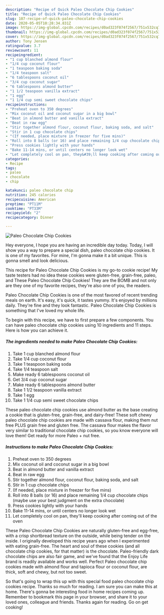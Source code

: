 ```yaml
---
description: "Recipe of Quick Paleo Chocolate Chip Cookies"
title: "Recipe of Quick Paleo Chocolate Chip Cookies"
slug: 107-recipe-of-quick-paleo-chocolate-chip-cookies
date: 2020-05-05T10:28:34.831Z
image: https://img-global.cpcdn.com/recipes/d0ad323f074f2567/751x532cq70/paleo-chocolate-chip-cookies-recipe-main-photo.jpg
thumbnail: https://img-global.cpcdn.com/recipes/d0ad323f074f2567/751x532cq70/paleo-chocolate-chip-cookies-recipe-main-photo.jpg
cover: https://img-global.cpcdn.com/recipes/d0ad323f074f2567/751x532cq70/paleo-chocolate-chip-cookies-recipe-main-photo.jpg
author: Tony Jensen
ratingvalue: 3.7
reviewcount: 11
recipeingredient:
- "1 cup blanched almond flour"
- "1/4 cup coconut flour"
- "1 teaspoon baking soda"
- "1/4 teaspoon salt"
- "6 tablespoons coconut oil"
- "3/4 cup coconut sugar"
- "6 tablespoons almond butter"
- "1 1/2 teaspoon vanilla extract"
- "1 egg"
- "1 1/4 cup semi sweet chocolate chips"
recipeinstructions:
- "Preheat oven to 350 degrees"
- "Mix coconut oil and coconut sugar in a big bowl"
- "Beat in almond butter and vanilla extract"
- "Beat in raw egg"
- "Stir together almond flour, coconut flour, baking soda, and salt"
- "Stir in 1 cup chocolate chips"
- "(If needed, place mixture in freezer for five mins)"
- "Roll into 8 balls (or 16) and place remaining 1/4 cup chocolate chips (maybe use your best judgment on the extra chocolate)"
- "Press cookies lightly with your hands"
- "Bake 11-14 mins, or until centers no longer look wet"
- "Let completely cool on pan, they&#39;ll keep cooking after coming out of the oven"
categories:
- Recipe
tags:
- paleo
- chocolate
- chip

katakunci: paleo chocolate chip 
nutrition: 245 calories
recipecuisine: American
preptime: "PT11M"
cooktime: "PT33M"
recipeyield: "2"
recipecategory: Dinner

---
```



![Paleo Chocolate Chip Cookies](https://img-global.cpcdn.com/recipes/d0ad323f074f2567/751x532cq70/paleo-chocolate-chip-cookies-recipe-main-photo.jpg)

Hey everyone, I hope you are having an incredible day today. Today, I will show you a way to prepare a special dish, paleo chocolate chip cookies. It is one of my favorites. For mine, I'm gonna make it a bit unique. This is gonna smell and look delicious.

This recipe for Paleo Chocolate Chip Cookies is my go-to cookie recipe! My taste testers had no idea these cookies were gluten-free, grain-free, paleo, and These Paleo Chocolate Chip Cookies! They are the BOMB and not only are they one of my favorite recipes, they&#39;re also one of you, the readers.

Paleo Chocolate Chip Cookies is one of the most favored of recent trending meals on earth. It's easy, it's quick, it tastes yummy. It's enjoyed by millions daily. They're fine and they look fantastic. Paleo Chocolate Chip Cookies is something that I've loved my whole life.


To begin with this recipe, we have to first prepare a few components. You can have paleo chocolate chip cookies using 10 ingredients and 11 steps. Here is how you can achieve it.

<!--inarticleads1-->

##### The ingredients needed to make Paleo Chocolate Chip Cookies:

1. Take 1 cup blanched almond flour
1. Take 1/4 cup coconut flour
1. Take 1 teaspoon baking soda
1. Take 1/4 teaspoon salt
1. Make ready 6 tablespoons coconut oil
1. Get 3/4 cup coconut sugar
1. Make ready 6 tablespoons almond butter
1. Take 1 1/2 teaspoon vanilla extract
1. Take 1 egg
1. Take 1 1/4 cup semi sweet chocolate chips


These paleo chocolate chip cookies use almond butter as the base creating a cookie that is gluten-free, grain-free, and dairy-free! These soft chewy paleo chocolate chip cookies are made with cassava flour, making them nut free PLUS grain free and gluten free. The cassava flour makes the flavor very similar to traditional chocolate chip cookies, so you know everyone will love them! Get ready for more Paleo + nut free. 

<!--inarticleads2-->

##### Instructions to make Paleo Chocolate Chip Cookies:

1. Preheat oven to 350 degrees
1. Mix coconut oil and coconut sugar in a big bowl
1. Beat in almond butter and vanilla extract
1. Beat in raw egg
1. Stir together almond flour, coconut flour, baking soda, and salt
1. Stir in 1 cup chocolate chips
1. (If needed, place mixture in freezer for five mins)
1. Roll into 8 balls (or 16) and place remaining 1/4 cup chocolate chips (maybe use your best judgment on the extra chocolate)
1. Press cookies lightly with your hands
1. Bake 11-14 mins, or until centers no longer look wet
1. Let completely cool on pan, they&#39;ll keep cooking after coming out of the oven


These Paleo Chocolate Chip Cookies are naturally gluten-free and egg-free, with a crisp shortbread texture on the outside, while being tender on the inside. I originally developed this recipe years ago when I experimented with eating grain-free. The heart and soul of these cookies (and all chocolate chip cookies, for that matter) is the chocolate. Paleo-friendly dark chocolate chips are also fair game, and we&#39;ve found that the Enjoy Life brand is readily available and works well. Perfect Paleo chocolate chip cookies made with almond flour and tapioca flour or coconut flour, are thick, soft and chewy, but not too sweet. 

So that's going to wrap this up with this special food paleo chocolate chip cookies recipe. Thanks so much for reading. I am sure you can make this at home. There's gonna be interesting food in home recipes coming up. Remember to bookmark this page in your browser, and share it to your loved ones, colleague and friends. Thanks again for reading. Go on get cooking!
